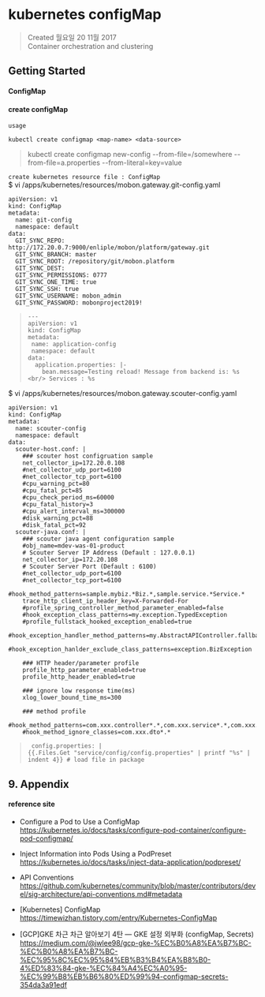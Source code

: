 # kubernetes configMap

>Created 월요일 20 11월 2017  
Container orchestration and clustering

## Getting Started

#### ConfigMap

#### create configMap
`usage`  
```
kubectl create configmap <map-name> <data-source>
```
> kubectl create configmap new-config --from-file=/somewhere --from-file=a.properties --from-literal=key=value

`create kubernetes resource file : ConfigMap`  
$ vi /apps/kubernetes/resources/mobon.gateway.git-config.yaml
```
apiVersion: v1
kind: ConfigMap
metadata:
  name: git-config
  namespace: default
data:
  GIT_SYNC_REPO: http://172.20.0.7:9000/enliple/mobon/platform/gateway.git
  GIT_SYNC_BRANCH: master
  GIT_SYNC_ROOT: /repository/git/mobon.platform
  GIT_SYNC_DEST: 
  GIT_SYNC_PERMISSIONS: 0777
  GIT_SYNC_ONE_TIME: true
  GIT_SYNC_SSH: true
  GIT_SYNC_USERNAME: mobon_admin
  GIT_SYNC_PASSWORD: mobonproject2019!
```
>```
>---
>apiVersion: v1
>kind: ConfigMap
>metadata:
>  name: application-config
>  namespace: default
>data:
>  application.properties: |-
>    bean.message=Testing reload! Message from backend is: %s <br/> Services : %s  
>```

$ vi /apps/kubernetes/resources/mobon.gateway.scouter-config.yaml
```
apiVersion: v1
kind: ConfigMap
metadata:
  name: scouter-config
  namespace: default
data:
  scouter-host.conf: |
    ### scouter host configruation sample
    net_collector_ip=172.20.0.108
    #net_collector_udp_port=6100
    #net_collector_tcp_port=6100
    #cpu_warning_pct=80
    #cpu_fatal_pct=85
    #cpu_check_period_ms=60000
    #cpu_fatal_history=3
    #cpu_alert_interval_ms=300000
    #disk_warning_pct=88
    #disk_fatal_pct=92
  scouter-java.conf: |
    ### scouter java agent configuration sample
    #obj_name=mdev-was-01-product
    # Scouter Server IP Address (Default : 127.0.0.1)
    net_collector_ip=172.20.108
    # Scouter Server Port (Default : 6100)
    #net_collector_udp_port=6100
    #net_collector_tcp_port=6100
    #hook_method_patterns=sample.mybiz.*Biz.*,sample.service.*Service.*
    trace_http_client_ip_header_key=X-Forwarded-For
    #profile_spring_controller_method_parameter_enabled=false
    #hook_exception_class_patterns=my.exception.TypedException
    #profile_fullstack_hooked_exception_enabled=true
    #hook_exception_handler_method_patterns=my.AbstractAPIController.fallbackHandler,my.ApiExceptionLoggingFilter.handleNotFoundErrorResponse
    #hook_exception_hanlder_exclude_class_patterns=exception.BizException

    ### HTTP header/parameter profile
    profile_http_parameter_enabled=true
    profile_http_header_enabled=true

    ### ignore low response time(ms)
    xlog_lower_bound_time_ms=300

    ### method profile
    #hook_method_patterns=com.xxx.controller*.*,com.xxx.service*.*,com.xxx.dao*.*
    #hook_method_ignore_classes=com.xxx.dto*.*
```

>```
>  config.properties: |
>{{.Files.Get "service/config/config.properties" | printf "%s" | indent 4}} # load file in package
>```

## 9. Appendix

#### reference site

* Configure a Pod to Use a ConfigMap  
https://kubernetes.io/docs/tasks/configure-pod-container/configure-pod-configmap/

* Inject Information into Pods Using a PodPreset  
https://kubernetes.io/docs/tasks/inject-data-application/podpreset/

* API Conventions  
https://github.com/kubernetes/community/blob/master/contributors/devel/sig-architecture/api-conventions.md#metadata

+ [Kubernetes] ConfigMap  
https://timewizhan.tistory.com/entry/Kubernetes-ConfigMap

+ [GCP]GKE 차근 차근 알아보기 4탄 — GKE 설정 외부화 (configMap, Secrets)  
https://medium.com/@jwlee98/gcp-gke-%EC%B0%A8%EA%B7%BC-%EC%B0%A8%EA%B7%BC-%EC%95%8C%EC%95%84%EB%B3%B4%EA%B8%B0-4%ED%83%84-gke-%EC%84%A4%EC%A0%95-%EC%99%B8%EB%B6%80%ED%99%94-configmap-secrets-354da3a91edf



